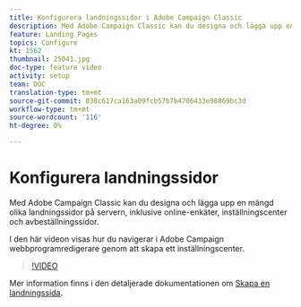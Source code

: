 ```yaml
---
title: Konfigurera landningssidor i Adobe Campaign Classic
description: Med Adobe Campaign Classic kan du designa och lägga upp en mängd olika landningssidor på servern, inklusive online-enkäter, inställningscenter och avbeställningssidor. I den här videon visas hur du navigerar i Adobe Campaign webbprogramredigerare genom att skapa ett inställningscenter.
feature: Landing Pages
topics: Configure
kt: 1562
thumbnail: 25041.jpg
doc-type: feature video
activity: setup
team: DOC
translation-type: tm+mt
source-git-commit: 838c617ca163a09fcb57b7b4706433e98869bc3d
workflow-type: tm+mt
source-wordcount: '116'
ht-degree: 0%

---
```



# Konfigurera landningssidor

Med Adobe Campaign Classic kan du designa och lägga upp en mängd olika landningssidor på servern, inklusive online-enkäter, inställningscenter och avbeställningssidor.

I den här videon visas hur du navigerar i Adobe Campaign webbprogramredigerare genom att skapa ett inställningscenter.

>[!VIDEO](https://video.tv.adobe.com/v/25041?quality=12)

Mer information finns i den detaljerade dokumentationen om [Skapa en landningssida](https://docs.adobe.com/content/help/en/campaign-classic/using/designing-content/editing-html-content/creating-a-landing-page.html).
